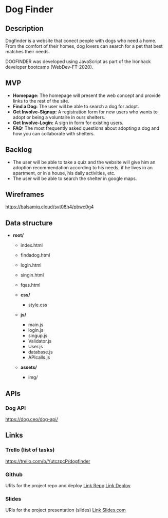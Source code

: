 
# Dog Finder

## Description
Dogfinder is a website that conect people with dogs who need a home. From the comfort of their homes, dog lovers can search for a pet that best matches their needs. 

DOGFINDER was developed using JavaScript as part of the Ironhack developer bootcamp (WebDev-FT-2020).
 

## MVP 
- __Homepage:__ The homepage will present the web concept and provide links to the rest of the site.
- __Find a Dog:__ The user will be able to search a dog for adopt.
- __Get Involve-Signup:__ A registration form for new users who wants to adopt or being a voluntaire in ours shelters.
- __Get Involve-Login:__ A sign in form for existing users.
- __FAQ:__ The most frequently asked questions about adopting a dog and how you can collaborate with shelters.


## Backlog    
- The user will be able to take a quiz and the website will give him an adoption recommendation according to his needs, if he lives in an apartment, or in a house, his daily activities, etc.
- The user will be able to search the shelter in google maps.



## Wireframes    

https://balsamiq.cloud/svt08h4/pbwc0g4

## Data structure
- **root/**
     - index.html
     - findadog.html
     - login.html
     - singin.html
     - fqas.html
     - **css/**
          - style.css
     - **js/**
          - main.js
          - login.js
          - singup.js
          - Validator.js
          - User.js
          - database.js
          - APIcalls.js
         
     - **assets/**
          - img/
         


## APIs
### Dog API
https://dog.ceo/dog-api/


## Links


### Trello (list of tasks)
https://trello.com/b/YutczpcP/dogfinder


### Github
URls for the project repo and deploy
[Link Repo](http://github.com)
[Link Deploy](http://github.com)


### Slides
URls for the project presentation (slides)
[Link Slides.com](http://slides.com)
